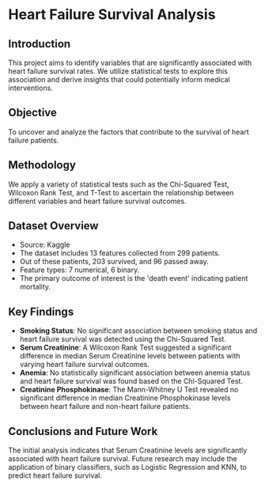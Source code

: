# Heart Failure Survival Analysis

## Introduction
This project aims to identify variables that are significantly associated with heart failure survival rates. We utilize statistical tests to explore this association and derive insights that could potentially inform medical interventions.

## Objective
To uncover and analyze the factors that contribute to the survival of heart failure patients.

## Methodology
We apply a variety of statistical tests such as the Chi-Squared Test, Wilcoxon Rank Test, and T-Test to ascertain the relationship between different variables and heart failure survival outcomes.

## Dataset Overview
- Source: Kaggle
- The dataset includes 13 features collected from 299 patients.
- Out of these patients, 203 survived, and 96 passed away.
- Feature types: 7 numerical, 6 binary.
- The primary outcome of interest is the 'death event' indicating patient mortality.

## Key Findings
- **Smoking Status**: No significant association between smoking status and heart failure survival was detected using the Chi-Squared Test.
- **Serum Creatinine**: A Wilcoxon Rank Test suggested a significant difference in median Serum Creatinine levels between patients with varying heart failure survival outcomes.
- **Anemia**: No statistically significant association between anemia status and heart failure survival was found based on the Chi-Squared Test.
- **Creatinine Phosphokinase**: The Mann-Whitney U Test revealed no significant difference in median Creatinine Phosphokinase levels between heart failure and non-heart failure patients.

## Conclusions and Future Work
The initial analysis indicates that Serum Creatinine levels are significantly associated with heart failure survival. Future research may include the application of binary classifiers, such as Logistic Regression and KNN, to predict heart failure survival.
